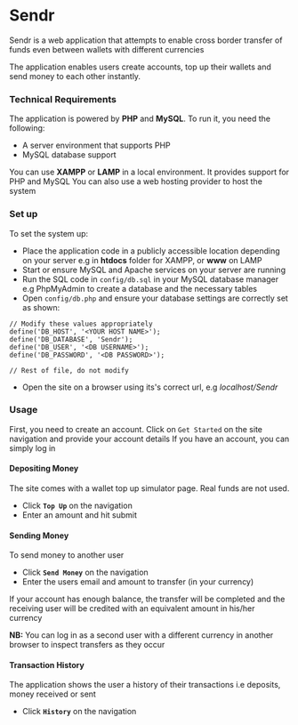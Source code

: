 # Sendr
Sendr is a web application that attempts to enable cross border transfer of funds even between wallets with different currencies

The application enables users create accounts, top up their wallets and send money to each other instantly.

### Technical Requirements
The application is powered by **PHP** and **MySQL**. To run it, you need the following:
- A server environment that supports PHP
- MySQL database support

You can use  **XAMPP** or **LAMP** in a local environment. It provides support for PHP and MySQL
You can also use a web hosting provider to host the system

### Set up
To set the system up:
- Place the application code in a publicly accessible location depending on your server
  e.g in **htdocs** folder for XAMPP, or **www** on LAMP
- Start or ensure MySQL and Apache services on your server are running
- Run the SQL code in `config/db.sql` in your MySQL database manager e.g PhpMyAdmin to create a database and the necessary tables
- Open `config/db.php` and ensure your database settings are correctly set as shown:
```
// Modify these values appropriately
define('DB_HOST', '<YOUR HOST NAME>');
define('DB_DATABASE', 'Sendr');
define('DB_USER', '<DB USERNAME>');
define('DB_PASSWORD', '<DB PASSWORD>');

// Rest of file, do not modify
```
- Open the site on a browser using its's correct url, e.g *localhost/Sendr*

### Usage
First, you need to create an account. Click on `Get Started` on the site navigation and provide your account details
If you have an account, you can simply log in

#### Depositing Money
The site comes with a wallet top up simulator page. Real funds are not used.
- Click **`Top Up`** on the navigation
- Enter an amount and hit submit

#### Sending Money
To send money to another user
- Click **`Send Money`** on the navigation
- Enter the users email and amount to transfer (in your currency)

If your account has enough balance, the transfer will be completed and the receiving user will be credited with an equivalent amount in his/her currency

**NB:** You can log in as a second user with a different currency in another browser to inspect transfers as they occur

#### Transaction History
The application shows the user a history of their transactions i.e deposits, money received or sent
- Click **`History`** on the navigation
